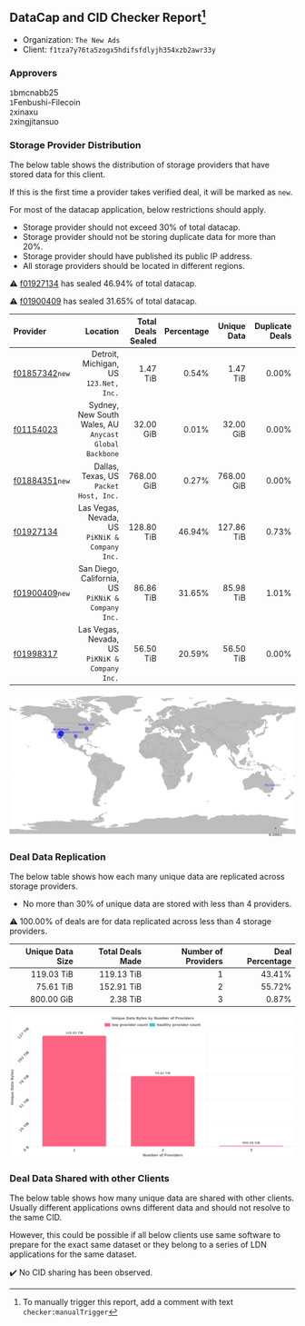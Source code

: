 ## DataCap and CID Checker Report[^1]
 - Organization: `The New Ads`
 - Client: `f1tza7y76ta5zogx5hdifsfdlyjh354xzb2awr33y`
### Approvers
`1`bmcnabb25<br/>`1`Fenbushi-Filecoin<br/>`2`xinaxu<br/>`2`xingjitansuo

### Storage Provider Distribution
The below table shows the distribution of storage providers that have stored data for this client.

If this is the first time a provider takes verified deal, it will be marked as `new`.

For most of the datacap application, below restrictions should apply.
 - Storage provider should not exceed 30% of total datacap.
 - Storage provider should not be storing duplicate data for more than 20%.
 - Storage provider should have published its public IP address.
 - All storage providers should be located in different regions.

⚠️ [f01927134](https://filfox.info/en/address/f01927134) has sealed 46.94% of total datacap.

⚠️ [f01900409](https://filfox.info/en/address/f01900409) has sealed 31.65% of total datacap.

| Provider                                                    |                                                  Location | Total Deals Sealed | Percentage | Unique Data | Duplicate Deals |
| :---------------------------------------------------------- | --------------------------------------------------------: | -----------------: | ---------: | ----------: | --------------: |
| [f01857342](https://filfox.info/en/address/f01857342)`new`  |                 Detroit, Michigan, US<br/>`123.Net, Inc.` |           1.47 TiB |      0.54% |    1.47 TiB |           0.00% |
| [f01154023](https://filfox.info/en/address/f01154023)       | Sydney, New South Wales, AU<br/>`Anycast Global Backbone` |          32.00 GiB |      0.01% |   32.00 GiB |           0.00% |
| [f01884351](https://filfox.info/en/address/f01884351)`new`  |                 Dallas, Texas, US<br/>`Packet Host, Inc.` |         768.00 GiB |      0.27% |  768.00 GiB |           0.00% |
| [f01927134](https://filfox.info/en/address/f01927134)       |         Las Vegas, Nevada, US<br/>`PiKNiK & Company Inc.` |         128.80 TiB |     46.94% |  127.86 TiB |           0.73% |
| [f01900409](https://filfox.info/en/address/f01900409)`new`  |     San Diego, California, US<br/>`PiKNiK & Company Inc.` |          86.86 TiB |     31.65% |   85.98 TiB |           1.01% |
| [f01998317](https://filfox.info/en/address/f01998317)       |         Las Vegas, Nevada, US<br/>`PiKNiK & Company Inc.` |          56.50 TiB |     20.59% |   56.50 TiB |           0.00% |

![Provider Distribution](https://raw.githubusercontent.com/data-preservation-programs/filplus-checker-assets/main/filecoin-project/filecoin-plus-large-datasets/issues/464/1672405500803.png)
### Deal Data Replication
The below table shows how each many unique data are replicated across storage providers.
- No more than 30% of unique data are stored with less than 4 providers.

⚠️ 100.00% of deals are for data replicated across less than 4 storage providers.

| Unique Data Size | Total Deals Made | Number of Providers | Deal Percentage |
| ---------------: | ---------------: | ------------------: | --------------: |
|       119.03 TiB |       119.13 TiB |                   1 |          43.41% |
|        75.61 TiB |       152.91 TiB |                   2 |          55.72% |
|       800.00 GiB |         2.38 TiB |                   3 |           0.87% |

![Replication Distribution](https://raw.githubusercontent.com/data-preservation-programs/filplus-checker-assets/main/filecoin-project/filecoin-plus-large-datasets/issues/464/1672405501979.png)
### Deal Data Shared with other Clients
The below table shows how many unique data are shared with other clients.
Usually different applications owns different data and should not resolve to the same CID.

However, this could be possible if all below clients use same software to prepare for the exact same dataset or they belong to a series of LDN applications for the same dataset.

✔️ No CID sharing has been observed.

[^1]: To manually trigger this report, add a comment with text `checker:manualTrigger`
